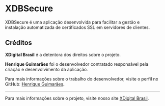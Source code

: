 # XDBSecure

XDBSecure é uma aplicação desenvolvida para facilitar a gestão e instalação automatizada de certificados SSL em servidores de clientes.

## Créditos

**XDigital Brasil** é a detentora dos direitos sobre o projeto.

**Henrique Guimarães** foi o desenvolvedor contratado responsável pela criação e desenvolvimento da aplicação.

Para mais informações sobre o trabalho do desenvolvedor, visite o perfil no GitHub: [Henrique Guimarães](https://github.com/bkhenrique).

---

Para mais informações sobre o projeto, visite nosso site [XDigital Brasil](https://xdigitalbrasil.com.br).
